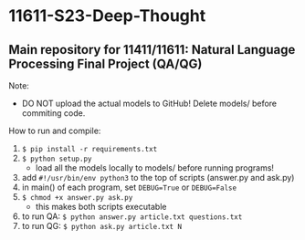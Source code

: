 # 11611-S23-Deep-Thought
## Main repository for 11411/11611: Natural Language Processing Final Project (QA/QG)

Note:
- DO NOT upload the actual models to GitHub! Delete models/ before commiting code.

How to run and compile:
1. ```$ pip install -r requirements.txt```
2. ```$ python setup.py```
    - load all the models locally to models/ before running programs!
3. add ```#!/usr/bin/env python3``` to the top of scripts (answer.py and ask.py)
4. in main() of each program, set ```DEBUG=True``` or ```DEBUG=False```
5. ```$ chmod +x answer.py ask.py```
    - this makes both scripts executable
6. to run QA: ```$ python answer.py article.txt questions.txt```
7. to run QG: ```$ python ask.py article.txt N```